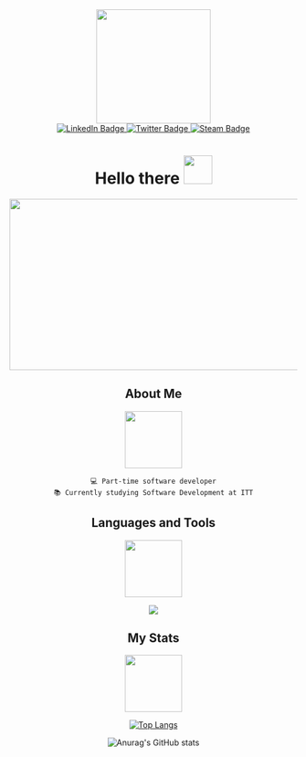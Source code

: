 <div id="header" align="center">
    <img
        src="https://media.giphy.com/media/3kPDmoWdBpQPNhCnUG/giphy.gif"
        width="200"
    />
</div>

<div id="badges" align="center">
    <a
        href="https://www.linkedin.com/in/miguel-terrazas-3091a4263"
        target="_blank"
    >
        <img
            src="https://img.shields.io/badge/LinkedIn-blue?logo=linkedin&logoColor=white&style=for-the-badge"
            alt="LinkedIn Badge"
        />
    </a>
    <a href="#" target="_blank">
        <img
            src="https://img.shields.io/badge/Twitter-white?logo=twitter&logoColor=blue&style=for-the-badge"
            alt="Twitter Badge"
        />
    </a>
    <a href="#" target="_blank">
        <img
            src="https://img.shields.io/badge/Steam-black?logo=steam&logoColor=white&style=for-the-badge"
            alt="Steam Badge"
        />
    </a>
    <br />
    <img
        src="https://komarev.com/ghpvc/?username=mike-tyred&style=flat-square&color=blue"
        alt=""
    />
</div>

<h1 align="center">
    Hello there
    <img
        src="https://media.giphy.com/media/mst80usDtSUmCZZumD/giphy.gif"
        width="50px"
    />
</h1>

<div align="center">
    <img
        src="https://media.giphy.com/media/VPpkvgTIJ817dfQOXI/giphy.gif"
        width="600"
        height="300"
    />
</div>

<div align="center">
    <h2>About Me</h2>
    <img
        src="https://media.giphy.com/media/Vf3ZKdillTMOOaOho0/giphy.gif"
        width="100px"
    />
    <div>
    
</div>
    
    💻 Part-time software developer
    📚 Currently studying Software Development at ITT

<div align="center">
    <h2>Languages and Tools</h2>
    <img
        src="https://media.giphy.com/media/17b875GGvV9m9sLmNc/giphy.gif"
        width="100px"
    />
    <p align="center">
        <a href="https://skillicons.dev">
            <img
                src="https://skillicons.dev/icons?i=vscode,git,cs,py,php,js,html,css,bootstrap,tailwind,laravel,django,mysql,postgres"
            />
        </a>
    </p>
</div>

<div align="center">
    <h2>My Stats</h2>
    <img
        src="https://media.giphy.com/media/RVWSqOsgDAq0W3051o/giphy.gif"
        width="100px"
    />
</div>

[![Top
Langs](https://github-readme-stats.vercel.app/api/top-langs/?username=mike-tyred&layout=compact&theme=tokyonight&hide_border=true&card_width=10)](https://github.com/anuraghazra/github-readme-stats)

![Anurag's GitHub
stats](https://github-readme-stats.vercel.app/api?username=mike-tyred&show_icons=true&theme=tokyonight&hide_border=true)
